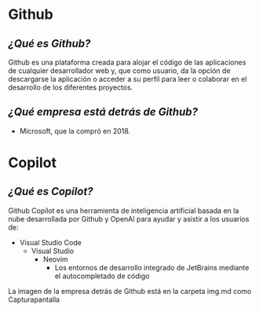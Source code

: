 # **Github** #
## _¿Qué es Github?_ ##
Github es una plataforma creada para alojar el código de las aplicaciones de cualquier desarrollador web y, que como usuario, da la opción de descargarse la aplicación o acceder a su perfil para leer o colaborar en el desarrollo de los diferentes proyectos.
## _¿Qué empresa está detrás de Github?_ ##
- Microsoft, que la compró en 2018.
# **Copilot** #
## _¿Qué es Copilot?_ ##
Github Copilot es una herramienta de inteligencia artificial basada en la nube desarrollada por Github y OpenAI para ayudar y asistir a los usuarios de:
- Visual Studio Code
  - Visual Studio
    - Neovim
      - Los entornos de desarrollo integrado de JetBrains mediante el autocompletado de código

La imagen de la empresa detrás de Github está en la carpeta img.md como Capturapantalla
